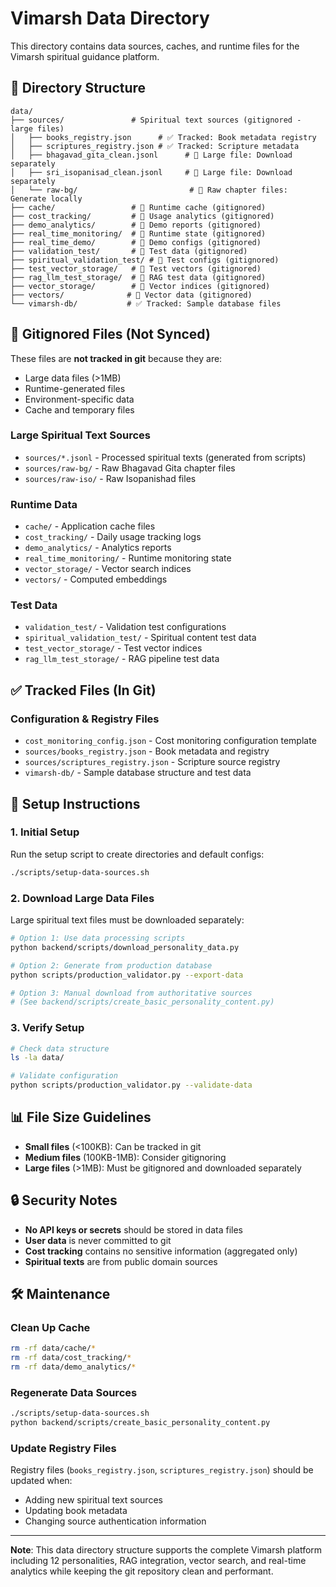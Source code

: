 # Vimarsh Data Directory

This directory contains data sources, caches, and runtime files for the Vimarsh spiritual guidance platform.

## 📁 Directory Structure

```
data/
├── sources/               # Spiritual text sources (gitignored - large files)
│   ├── books_registry.json      # ✅ Tracked: Book metadata registry
│   ├── scriptures_registry.json # ✅ Tracked: Scripture metadata  
│   ├── bhagavad_gita_clean.jsonl      # 🚫 Large file: Download separately
│   ├── sri_isopanisad_clean.jsonl     # 🚫 Large file: Download separately
│   └── raw-bg/                         # 🚫 Raw chapter files: Generate locally
├── cache/                 # 🚫 Runtime cache (gitignored)
├── cost_tracking/         # 🚫 Usage analytics (gitignored) 
├── demo_analytics/        # 🚫 Demo reports (gitignored)
├── real_time_monitoring/  # 🚫 Runtime state (gitignored)
├── real_time_demo/        # 🚫 Demo configs (gitignored)
├── validation_test/       # 🚫 Test data (gitignored)
├── spiritual_validation_test/ # 🚫 Test configs (gitignored)
├── test_vector_storage/   # 🚫 Test vectors (gitignored)
├── rag_llm_test_storage/  # 🚫 RAG test data (gitignored)
├── vector_storage/        # 🚫 Vector indices (gitignored)
├── vectors/              # 🚫 Vector data (gitignored)
└── vimarsh-db/           # ✅ Tracked: Sample database files
```

## 🚫 Gitignored Files (Not Synced)

These files are **not tracked in git** because they are:
- Large data files (>1MB)
- Runtime-generated files  
- Environment-specific data
- Cache and temporary files

### Large Spiritual Text Sources
- `sources/*.jsonl` - Processed spiritual texts (generated from scripts)
- `sources/raw-bg/` - Raw Bhagavad Gita chapter files
- `sources/raw-iso/` - Raw Isopanishad files

### Runtime Data
- `cache/` - Application cache files
- `cost_tracking/` - Daily usage tracking logs
- `demo_analytics/` - Analytics reports  
- `real_time_monitoring/` - Runtime monitoring state
- `vector_storage/` - Vector search indices
- `vectors/` - Computed embeddings

### Test Data
- `validation_test/` - Validation test configurations
- `spiritual_validation_test/` - Spiritual content test data
- `test_vector_storage/` - Test vector indices
- `rag_llm_test_storage/` - RAG pipeline test data

## ✅ Tracked Files (In Git)

### Configuration & Registry Files
- `cost_monitoring_config.json` - Cost monitoring configuration template
- `sources/books_registry.json` - Book metadata and registry
- `sources/scriptures_registry.json` - Scripture source registry
- `vimarsh-db/` - Sample database structure and test data

## 🔧 Setup Instructions

### 1. Initial Setup
Run the setup script to create directories and default configs:
```bash
./scripts/setup-data-sources.sh
```

### 2. Download Large Data Files
Large spiritual text files must be downloaded separately:
```bash
# Option 1: Use data processing scripts
python backend/scripts/download_personality_data.py

# Option 2: Generate from production database
python scripts/production_validator.py --export-data

# Option 3: Manual download from authoritative sources
# (See backend/scripts/create_basic_personality_content.py)
```

### 3. Verify Setup
```bash
# Check data structure
ls -la data/

# Validate configuration
python scripts/production_validator.py --validate-data
```

## 📊 File Size Guidelines

- **Small files** (<100KB): Can be tracked in git
- **Medium files** (100KB-1MB): Consider gitignoring  
- **Large files** (>1MB): Must be gitignored and downloaded separately

## 🔒 Security Notes

- **No API keys or secrets** should be stored in data files
- **User data** is never committed to git
- **Cost tracking** contains no sensitive information (aggregated only)
- **Spiritual texts** are from public domain sources

## 🛠️ Maintenance

### Clean Up Cache
```bash
rm -rf data/cache/*
rm -rf data/cost_tracking/*
rm -rf data/demo_analytics/*
```

### Regenerate Data Sources
```bash
./scripts/setup-data-sources.sh
python backend/scripts/create_basic_personality_content.py
```

### Update Registry Files
Registry files (`books_registry.json`, `scriptures_registry.json`) should be updated when:
- Adding new spiritual text sources
- Updating book metadata
- Changing source authentication information

---

**Note**: This data directory structure supports the complete Vimarsh platform including 12 personalities, RAG integration, vector search, and real-time analytics while keeping the git repository clean and performant.
